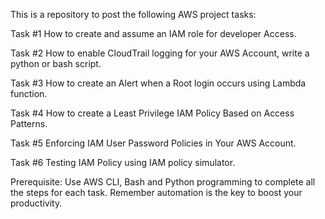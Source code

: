 This is a repository to post the following  AWS project tasks: 

Task #1 How to create and assume an IAM role for developer Access. 

Task #2 How to enable CloudTrail logging for your  AWS Account, write a python or bash script. 

Task #3 How to create an Alert when a Root login occurs using Lambda function. 

Task #4 How to create a Least Privilege IAM Policy Based on Access Patterns. 

Task #5 Enforcing IAM User Password Policies in Your AWS Account. 

Task #6 Testing IAM Policy using IAM policy simulator.

Prerequisite:
Use AWS CLI, Bash and Python programming to complete all the steps for each task. 
Remember automation is the key to boost your productivity.   







